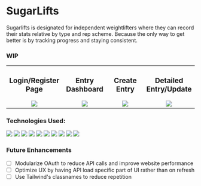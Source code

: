 # SugarLifts
Sugarlifts is designated for independent weightlifters where they can record their stats relative by type and rep scheme. Because the only way to get better is by tracking progress and staying consistent.   

### WIP
<table>
<tr>
<td align="center" width="25%">
<h3>Login/Register Page</h3>
   <img width="" src="https://github.com/user-attachments/assets/b82f3481-77b7-46de-9c2e-4863c4b183eb" />
</td>

            
 <td align="center" width="25%">
  <h3>Entry Dashboard</h3>
  <img width="" src="https://github.com/user-attachments/assets/475338dc-70b2-4cec-a392-e3dbeb794f5b" />
</td>

 <td align="center" width="25%">
  <h3>Create Entry</h3>
  <img width="" src="https://github.com/user-attachments/assets/c98671e3-bccd-4754-bcfc-81caff7c928f" />
 </td>

 <td align="center" width="25%">
  <h3>Detailed Entry/Update</h3>
<img src="https://github.com/user-attachments/assets/51269161-50b1-4f93-a460-aa25f0bebf8d" /> 
 </td>

</tr>
</table>

### Technologies Used: 
<div>
            <img src="https://img.shields.io/badge/bootstrap-%23563D7C.svg?style=for-the-badge&logo=bootstrap&logoColor=white"/>       
            <img src="https://img.shields.io/badge/node.js-6DA55F?style=for-the-badge&logo=node.js&logoColor=white"/>
            <img src="https://img.shields.io/badge/css3-%231572B6.svg?style=for-the-badge&logo=css3&logoColor=white"/>
            <img src="https://img.shields.io/badge/react-%2320232a.svg?style=for-the-badge&logo=react&logoColor=%2361DAFB"/>
            <img src="https://img.shields.io/badge/html5-%23E34F26.svg?style=for-the-badge&logo=html5&logoColor=white"/>
            <img src="https://img.shields.io/badge/javascript-%23323330.svg?style=for-the-badge&logo=javascript&logoColor=%23F7DF1E"/>
            <img src="https://img.shields.io/badge/MongoDB-%234ea94b.svg?style=for-the-badge&logo=mongodb&logoColor=white"/>
            <img src="https://img.shields.io/badge/express.js-%23404d59.svg?style=for-the-badge&logo=express&logoColor=%2361DAFB"/>
            <img src="https://img.shields.io/badge/NPM-%23000000.svg?style=for-the-badge&logo=npm&logoColor=white"/>
            <img src="https://img.shields.io/badge/tailwindcss-%2338B2AC.svg?style=for-the-badge&logo=tailwind-css&logoColor=white"/>
</div>

### Future Enhancements
- [ ] Modularize OAuth to reduce API calls and improve website performance 
- [ ] Optimize UX by having API load specific part of UI rather than on refresh
- [ ] Use Tailwind's classnames to reduce repetition
